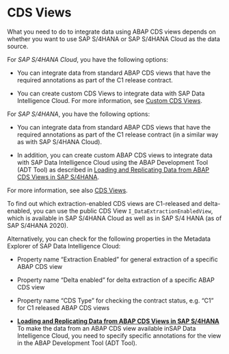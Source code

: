 <!-- loio15805a351d6a4d0396071b8973dbdedc -->

# CDS Views

What you need to do to integrate data using ABAP CDS views depends on whether you want to use SAP S/4HANA or SAP S/4HANA Cloud as the data source.

For *SAP S/4HANA Cloud*, you have the following options:

-   You can integrate data from standard ABAP CDS views that have the required annotations as part of the C1 release contract.

-   You can create custom CDS Views to integrate data with SAP Data Intelligence Cloud. For more information, see [Custom CDS Views](https://help.sap.com/docs/SAP_S4HANA_CLOUD/0f69f8fb28ac4bf48d2b57b9637e81fa/e30de6eae4d24d70b65996ac8ff88848.html?version=2302.502&q=custom%20cds%20views).


For *SAP S/4HANA*, you have the following options:

-   You can integrate data from standard ABAP CDS views that have the required annotations as part of the C1 release contract \(in a similar way as with SAP S/4HANA Cloud\).

-   In addition, you can create custom ABAP CDS views to integrate data with SAP Data Intelligence Cloud using the ABAP Development Tool \(ADT Tool\) as described in [Loading and Replicating Data from ABAP CDS Views in SAP S/4HANA](loading-and-replicating-data-from-abap-cds-views-in-sap-s-4hana-55b2a17.md).


For more information, see also [CDS Views](https://help.sap.com/docs/SAP_S4HANA_CLOUD/0f69f8fb28ac4bf48d2b57b9637e81fa/5418de55938d1d22e10000000a44147b.html?version=2208.500).

To find out which extraction-enabled CDS views are C1-released and delta-enabled, you can use the public CDS View `I_DataExtractionEnabledView`, which is available in SAP S/4HANA Cloud as well as in SAP S/4 HANA \(as of SAP S/4HANA 2020\).

Alternatively, you can check for the following properties in the Metadata Explorer of SAP Data Intelligence Cloud:

-   Property name “Extraction Enabled” for general extraction of a specific ABAP CDS view

-   Property name “Delta enabled” for delta extraction of a specific ABAP CDS view

-   Property name “CDS Type” for checking the contract status, e.g. “C1” for C1 released ABAP CDS views


-   **[Loading and Replicating Data from ABAP CDS Views in SAP S/4HANA](loading-and-replicating-data-from-abap-cds-views-in-sap-s-4hana-55b2a17.md "To make the data from an ABAP CDS view available in SAP Data Intelligence Cloud, you need to specify specific annotations
		for the view in the ABAP Development Tool (ADT Tool).")**  
To make the data from an ABAP CDS view available inSAP Data Intelligence Cloud, you need to specify specific annotations for the view in the ABAP Development Tool \(ADT Tool\).

